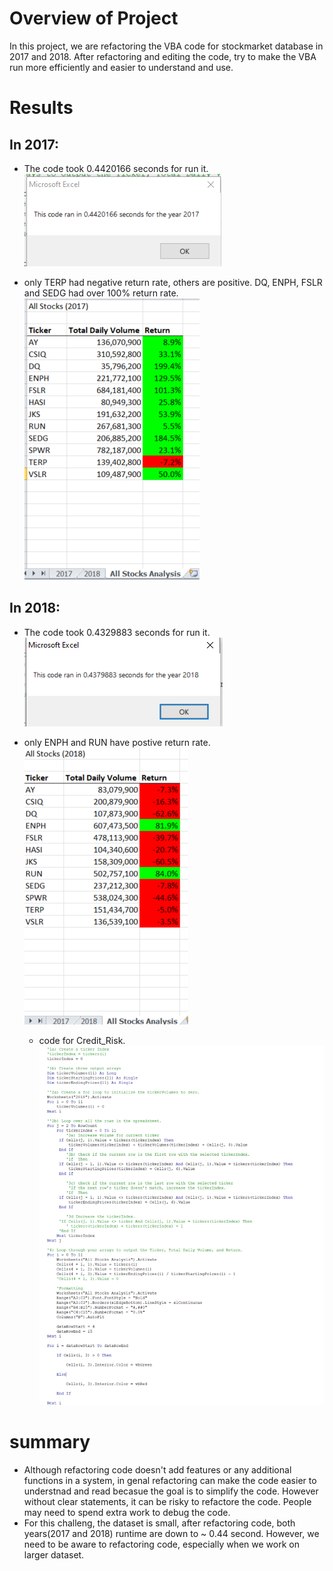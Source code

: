 # Overview of Project
In this project, we are refactoring the VBA code for stockmarket database in 2017 and 2018. 
After refactoring and editing the code, try to make the VBA run more efficiently and easier to understand and use. 
# Results

 ## In 2017: 
   * The code took 0.4420166 seconds for run it.<br />    ![fig](https://github.com/violetqq0221/Module-2_stock-analysis/blob/main/2017_0.4420166%20sec.PNG)

   * only TERP had negative return rate, others are positive. DQ, ENPH, FSLR and SEDG had over 100% return rate.<br />    ![fig](https://github.com/violetqq0221/Module-2_stock-analysis/blob/main/Resources/VBA_Challenge_2017.PNG)

 ## In 2018: 
* The code took 0.4329883 seconds for run it.<br />   ![fig](https://github.com/violetqq0221/Module-2_stock-analysis/blob/main/2018_0.4379883.PNG)

* only ENPH and RUN have postive return rate.<br />  ![fig](https://github.com/violetqq0221/Module-2_stock-analysis/blob/main/Resources/VBA_Challenge_2018.PNG)
 
    * code for Credit_Risk.<br />   ![fig](https://github.com/violetqq0221/Module-2_stock-analysis/blob/main/code.PNG)
 

# summary
* Although refactoring code doesn't add features or any additional functions in a system,  in genal refactoring can make the code easier to understnad and read becasue the goal is to simplify the code. However without clear statements, it can be risky to refactore the code. People may need to spend extra work to debug the code. 
* For this challeng, the dataset is small, after refactoring code, both years(2017 and 2018) runtime are down to ~ 0.44 second. However, we need to be aware to refactoring code, especially when we work on larger dataset. 






















